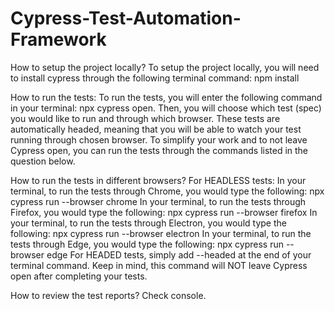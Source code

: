# Cypress-Test-Automation-Framework
How to setup the project locally? 
To setup the project locally, you will need to install cypress through the following terminal command: npm install

How to run the tests:
To run the tests, you will enter the following command in your terminal: npx cypress open. Then, you will choose which test (spec) you would like to run and through which browser. These tests are automatically headed, meaning that you will be able to watch your test running through chosen browser. To simplify your work and to not leave Cypress open, you can run the tests through the commands listed in the question below.

How to run the tests in different browsers?
For HEADLESS tests:
    In your terminal, to run the tests through Chrome, you would type the following: npx cypress run --browser chrome
    In your terminal, to run the tests through Firefox, you would type the following: npx cypress run --browser firefox
    In your terminal, to run the tests through Electron, you would type the following: npx cypress run --browser electron
    In your terminal, to run the tests through Edge, you would type the following: npx cypress run --browser edge
For HEADED tests, simply add --headed at the end of your terminal command. Keep in mind, this command will NOT leave Cypress open after completing your tests.

How to review the test reports?
Check console.